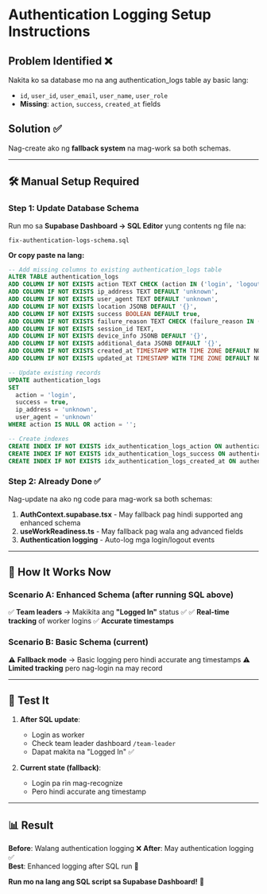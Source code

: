 # Authentication Logging Setup Instructions

## Problem Identified ❌
Nakita ko sa database mo na ang authentication_logs table ay basic lang:
- `id`, `user_id`, `user_email`, `user_name`, `user_role`
- **Missing**: `action`, `success`, `created_at` fields

## Solution ✅
Nag-create ako ng **fallback system** na mag-work sa both schemas.

---

## 🛠️ Manual Setup Required

### **Step 1: Update Database Schema**
Run mo sa **Supabase Dashboard → SQL Editor** yung contents ng file na:
```
fix-authentication-logs-schema.sql
```

**Or copy paste na lang:**
```sql
-- Add missing columns to existing authentication_logs table
ALTER TABLE authentication_logs 
ADD COLUMN IF NOT EXISTS action TEXT CHECK (action IN ('login', 'logout', 'password_reset', 'account_locked', 'account_unlocked')),
ADD COLUMN IF NOT EXISTS ip_address TEXT DEFAULT 'unknown',
ADD COLUMN IF NOT EXISTS user_agent TEXT DEFAULT 'unknown',
ADD COLUMN IF NOT EXISTS location JSONB DEFAULT '{}',
ADD COLUMN IF NOT EXISTS success BOOLEAN DEFAULT true,
ADD COLUMN IF NOT EXISTS failure_reason TEXT CHECK (failure_reason IN ('invalid_credentials', 'account_deactivated', 'account_locked', 'invalid_token', 'session_expired')),
ADD COLUMN IF NOT EXISTS session_id TEXT,
ADD COLUMN IF NOT EXISTS device_info JSONB DEFAULT '{}',
ADD COLUMN IF NOT EXISTS additional_data JSONB DEFAULT '{}',
ADD COLUMN IF NOT EXISTS created_at TIMESTAMP WITH TIME ZONE DEFAULT NOW(),
ADD COLUMN IF NOT EXISTS updated_at TIMESTAMP WITH TIME ZONE DEFAULT NOW();

-- Update existing records
UPDATE authentication_logs 
SET 
  action = 'login',
  success = true,
  ip_address = 'unknown',
  user_agent = 'unknown'
WHERE action IS NULL OR action = '';

-- Create indexes
CREATE INDEX IF NOT EXISTS idx_authentication_logs_action ON authentication_logs(action);
CREATE INDEX IF NOT EXISTS idx_authentication_logs_success ON authentication_logs(success);
CREATE INDEX IF NOT EXISTS idx_authentication_logs_created_at ON authentication_logs(created_at DESC);
```

### **Step 2: Already Done ✅**
Nag-update na ako ng code para mag-work sa both schemas:

1. **AuthContext.supabase.tsx** - May fallback pag hindi supported ang enhanced schema
2. **useWorkReadiness.ts** - May fallback pag wala ang advanced fields
3. **Authentication logging** - Auto-log mga login/logout events

---

## 🎯 How It Works Now

### **Scenario A: Enhanced Schema** (after running SQL above)
✅ **Team leaders** → Makikita ang **"Logged In"** status ✅
✅ **Real-time tracking** of worker logins
✅ **Accurate timestamps** 

### **Scenario B: Basic Schema** (current)
⚠️ **Fallback mode** → Basic logging pero hindi accurate ang timestamps
⚠️ **Limited tracking** pero nag-login na may record

---

## 🧪 Test It

1. **After SQL update**: 
   - Login as worker
   - Check team leader dashboard `/team-leader`
   - Dapat makita na "Logged In" ✅

2. **Current state (fallback)**:
   - Login pa rin mag-recognize
   - Pero hindi accurate ang timestamp

---

## 📊 Result

**Before**: Walang authentication logging ❌
**After**: May authentication logging ✅ <br>
**Best**: Enhanced logging after SQL run 🎯

**Run mo na lang ang SQL script sa Supabase Dashboard!** 🚀


















